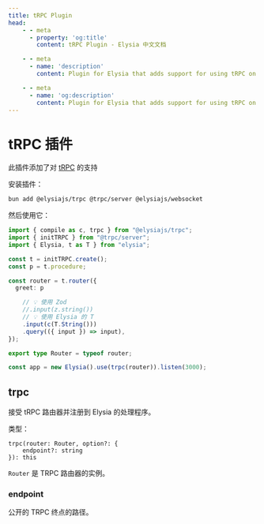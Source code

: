 ```yaml
---
title: tRPC Plugin
head:
    - - meta
      - property: 'og:title'
        content: tRPC Plugin - Elysia 中文文档

    - - meta
      - name: 'description'
        content: Plugin for Elysia that adds support for using tRPC on Bun with Elysia Server. Start by installing the plugin with "bun add @elysiajs/trpc".

    - - meta
      - name: 'og:description'
        content: Plugin for Elysia that adds support for using tRPC on Bun with Elysia Server. Start by installing the plugin with "bun add @elysiajs/trpc".
---
```


# tRPC 插件
此插件添加了对 [tRPC](https://trpc.io/) 的支持

安装插件：
```bash
bun add @elysiajs/trpc @trpc/server @elysiajs/websocket 
```

然后使用它：
```typescript
import { compile as c, trpc } from "@elysiajs/trpc";
import { initTRPC } from "@trpc/server";
import { Elysia, t as T } from "elysia";

const t = initTRPC.create();
const p = t.procedure;

const router = t.router({
  greet: p

    // 💡 使用 Zod
    //.input(z.string())
    // 💡 使用 Elysia 的 T
    .input(c(T.String()))
    .query(({ input }) => input),
});

export type Router = typeof router;

const app = new Elysia().use(trpc(router)).listen(3000);
```

## trpc
接受 tRPC 路由器并注册到 Elysia 的处理程序。

类型：
```
trpc(router: Router, option?: {
    endpoint?: string
}): this
```

`Router` 是 TRPC 路由器的实例。

### endpoint
公开的 TRPC 终点的路径。